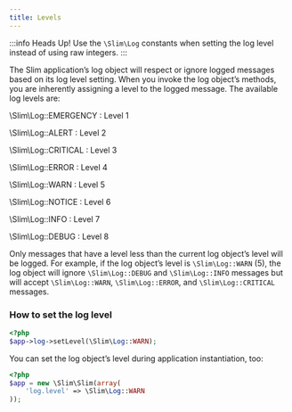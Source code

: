 ```yaml
---
title: Levels
---
```


:::info Heads Up!
Use the `\Slim\Log` constants when setting the log level instead
of using raw integers.
:::

The Slim application’s log object will respect or ignore logged messages based on its log level setting. When you
invoke the log object’s methods, you are inherently assigning a level to the logged message.
The available log levels are:

\Slim\Log::EMERGENCY
: Level 1

\Slim\Log::ALERT
: Level 2

\Slim\Log::CRITICAL
: Level 3

\Slim\Log::ERROR
: Level 4

\Slim\Log::WARN
: Level 5

\Slim\Log::NOTICE
: Level 6

\Slim\Log::INFO
: Level 7

\Slim\Log::DEBUG
: Level 8

Only messages that have a level less than the current log object’s level will be logged. For example, if the log
object’s level is `\Slim\Log::WARN` (5), the log object will ignore `\Slim\Log::DEBUG` and `\Slim\Log::INFO` messages
but will accept `\Slim\Log::WARN`, `\Slim\Log::ERROR`, and `\Slim\Log::CRITICAL` messages.

### How to set the log level

```php
<?php
$app->log->setLevel(\Slim\Log::WARN);
```

You can set the log object’s level during application instantiation, too:

```php
<?php
$app = new \Slim\Slim(array(
    'log.level' => \Slim\Log::WARN
));
```
